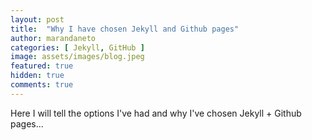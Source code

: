 ```yaml
---
layout: post
title:  "Why I have chosen Jekyll and Github pages"
author: marandaneto
categories: [ Jekyll, GitHub ]
image: assets/images/blog.jpeg
featured: true
hidden: true
comments: true
---
```

Here I will tell the options I've had and why I've chosen Jekyll + Github pages...
